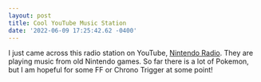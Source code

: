 ```yaml
--- 
layout: post 
title: Cool YouTube Music Station 
date: '2022-06-09 17:25:42.62 -0400' 
--- 
```

I just came across this radio station on YouTube, [Nintendo Radio](https://www.youtube.com/watch?v=8J55PsJxVVE). 
They are playing music from old Nintendo games. So far there is a lot of Pokemon, but I am hopeful for some FF 
or Chrono Trigger at some point!
